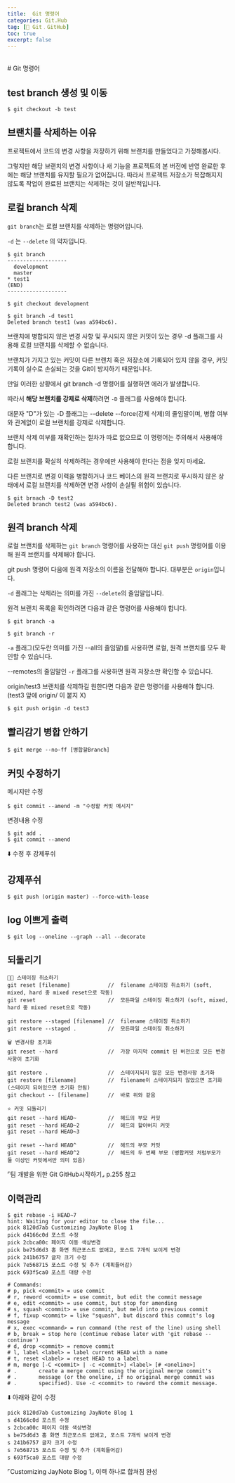 ```yaml
---
title:  Git 명령어
categories: Git.Hub
tag: [🐙 Git﹒GitHub]
toc: true
excerpt: false
---
```

<br>
# Git 명령어

## test branch 생성 및 이동
```
$ git checkout -b test
```

## 브랜치를 삭제하는 이유
프로젝트에서 코드의 변경 사항을 저장하기 위해 브랜치를 만들었다고 가정해봅시다.

그렇지만 해당 브랜치의 변경 사항이나 새 기능을 프로젝트의 본 버전에 반영 완료한 후에는 해당 브랜치를 유지할 필요가 없어집니다. 따라서 프로젝트 저장소가 복잡해지지 않도록 작업이 완료된 브랜치는 삭제하는 것이 일반적입니다.

## 로컬 branch 삭제
`git branch`는 로컬 브랜치를 삭제하는 명령어입니다.

`-d` 는 `--delete` 의 약자입니다.
```
$ git branch
-------------------
  development
  master
* test1
(END)
-------------------

$ git checkout development

$ git branch -d test1
Deleted branch test1 (was a594bc6).
```
브랜치에 병합되지 않은 변경 사항 및 푸시되지 않은 커밋이 있는 경우 -d 플래그를 사용해 로컬 브랜치를 삭제할 수 없습니다.

브랜치가 가지고 있는 커밋이 다른 브랜치 혹은 저장소에 기록되어 있지 않을 경우, 커밋 기록이 실수로 손실되는 것을 Git이 방지하기 때문입니다.

만일 이러한 상황에서 git branch -d 명령어를 실행하면 에러가 발생합니다.

따라서 **해당 브랜치를 강제로 삭제**하려면 `-D` 플래그를 사용해야 합니다.

대문자 "D"가 있는 -D 플래그는 --delete --force(강제 삭제)의 줄임말이며, 병합 여부와 관계없이 로컬 브랜치를 강제로 삭제합니다.

브랜치 삭제 여부를 재확인하는 절차가 따로 없으므로 이 명령어는 주의해서 사용해야 합니다.

로컬 브랜치를 확실히 삭제하려는 경우에만 사용해야 한다는 점을 잊지 마세요.

다른 브랜치로 변경 이력을 병합하거나 코드 베이스의 원격 브랜치로 푸시하지 않은 상태에서 로컬 브랜치를 삭제하면 변경 사항이 손실될 위험이 있습니다.

```
$ git brnach -D test2
Deleted branch test2 (was a594bc6).
```

## 원격 branch 삭제
로컬 브랜치를 삭제하는 `git branch` 명령어를 사용하는 대신 `git push` 명령어를 이용해 원격 브랜치를 삭제해야 합니다.

git push 명령어 다음에 원격 저장소의 이름을 전달해야 합니다. 대부분은 `origin`입니다.

`-d` 플래그는 삭제라는 의미를 가진 `--delete`의 줄임말입니다.

원격 브랜치 목록을 확인하려면 다음과 같은 명령어를 사용해야 합니다.


```
$ git branch -a

$ git branch -r
```
`-a` 플래그(모두란 의미를 가진 --all의 줄임말)를 사용하면 로컬, 원격 브랜치를 모두 확인할 수 있습니다.

--remotes의 줄임말인 `-r` 플래그를 사용하면 원격 저장소만 확인할 수 있습니다.

origin/test3 브랜치를 삭제하길 원한다면 다음과 같은 명령어를 사용해야 합니다. (test3 앞에 origin/ 이 붙지 X)
```
$ git push origin -d test3
```


## 빨리감기 병합 안하기
```
$ git merge --no-ff [병합할Branch]
```

## 커밋 수정하기
메시지만 수정
```
$ git commit --amend -m "수정할 커밋 메시지"
```

변경내용 수정

```
$ git add .
$ git commit --amend
```

⬇️ 수정 후 강제푸쉬

## 강제푸쉬
```
$ git push (origin master) --force-with-lease
```

## log 이쁘게 출력
```
$ git log --oneline --graph --all --decorate
```

## 되돌리기
```
👎🏻 스테이징 취소하기
git reset [filename]            //  filename 스테이징 취소하기 (soft, mixed, hard 중 mixed reset으로 작동)
git reset                       //  모든파일 스테이징 취소하기 (soft, mixed, hard 중 mixed reset으로 작동)

git restore --staged [filename] //  filename 스테이징 취소하기
git restore --staged .          //  모든파일 스테이징 취소하기

🗑️ 변경사항 초기화
git reset --hard                //  가장 마지막 commit 된 버전으로 모든 변경사항이 초기화

git restore .                   //  스테이지되지 않은 모든 변경사항 초기화
git restore [filename]          //  filename이 스테이지되지 않았으면 초기화 (스테이지 되어있으면 초기화 안됨)
git checkout -- [filename]      //  바로 위와 같음

⭐️ 커밋 되돌리기
git reset --hard HEAD~          //  헤드의 부모 커밋
git reset --hard HEAD~2         //  헤드의 할아버지 커밋
git reset --hard HEAD~3

git reset --hard HEAD^          //  헤드의 부모 커밋
git reset --hard HEAD^2         //  헤드의 두 번째 부모 (병합커밋 처럼부모가 둘 이상인 커밋에서만 의미 있음)
```
⌜팀 개발을 위한 Git GitHub시작하기⌟ p.255 참고

## 이력관리
```
$ git rebase -i HEAD~7
hint: Waiting for your editor to close the file... 
pick 8120d7ab Customizing JayNote Blog 1
pick d4166c0d 포스트 수정
pick 2cbca00c 페이지 이동 색상변경
pick be75d6d3 홈 화면 최근포스트 없애고, 포스트 7개씩 보이게 변경
pick 241b6757 글자 크기 수정
pick 7e568715 포스트 수정 및 추가 (계획들어감)
pick 693f5ca0 포스트 대량 수정

# Commands:
# p, pick <commit> = use commit
# r, reword <commit> = use commit, but edit the commit message
# e, edit <commit> = use commit, but stop for amending
# s, squash <commit> = use commit, but meld into previous commit
# f, fixup <commit> = like "squash", but discard this commit's log message
# x, exec <command> = run command (the rest of the line) using shell
# b, break = stop here (continue rebase later with 'git rebase --continue')
# d, drop <commit> = remove commit
# l, label <label> = label current HEAD with a name
# t, reset <label> = reset HEAD to a label
# m, merge [-C <commit> | -c <commit>] <label> [# <oneline>]
# .       create a merge commit using the original merge commit's
# .       message (or the oneline, if no original merge commit was
# .       specified). Use -c <commit> to reword the commit message.
```
⬇️ 아래와 같이 수정
```
pick 8120d7ab Customizing JayNote Blog 1
s d4166c0d 포스트 수정
s 2cbca00c 페이지 이동 색상변경
s be75d6d3 홈 화면 최근포스트 없애고, 포스트 7개씩 보이게 변경
s 241b6757 글자 크기 수정
s 7e568715 포스트 수정 및 추가 (계획들어감)
s 693f5ca0 포스트 대량 수정
```
⌜Customizing JayNote Blog 1⌟ 이력 하나로 합쳐짐 완성


<br><br>